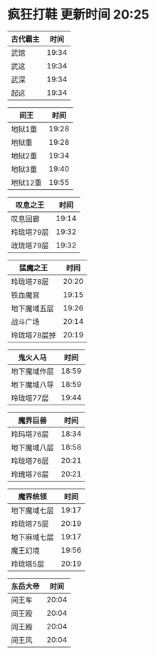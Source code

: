 # 疯狂打鞋 更新时间 20:25

| 古代霸主   | 时间    |
|--------|-------|
| 武馆 | 19:34 |
| 武这 | 19:34 |
| 武深 | 19:34 |
| 起这 | 19:34 |

| 间王   | 时间    |
|--------|-------|
| 地狱1重 | 19:28 |
| 地狱重 | 19:28 |
| 地狱2重 | 19:34 |
| 地狱3重 | 19:40 |
| 地狱12重 | 19:55 |

| 叹息之王   | 时间    |
|--------|-------|
| 叹息回廊 | 19:14 |
| 玲珑塔79层 | 19:32 |
| 政珑塔79层 | 19:32 |

| 猛魔之王   | 时间    |
|--------|-------|
| 玲珑塔78层 | 20:20 |
| 铁血魔宫 | 19:15 |
| 地下魔域五层 | 19:26 |
| 战斗广场 | 20:14 |
| 玲珑塔78层掉 | 20:19 |

| 鬼火人马   | 时间    |
|--------|-------|
| 地下魔域作层 | 18:59 |
| 地下魔域八导 | 18:59 |
| 玲珑塔77层 | 19:44 |

| 魔界巨兽   | 时间    |
|--------|-------|
| 玲玛塔76层 | 18:34 |
| 地下魔域八层 | 18:58 |
| 玲珑塔76层 | 20:21 |
| 玲瑰塔76层 | 20:21 |

| 魔界统领   | 时间    |
|--------|-------|
| 地下魔域七层 | 19:17 |
| 玲珑塔75层 | 20:19 |
| 地下麻域七层 | 19:17 |
| 魔王幻境 | 19:56 |
| 玲珑塔5层 | 20:19 |

| 东岳大帝   | 时间    |
|--------|-------|
| 间王车 | 20:04 |
| 间王殴 | 20:04 |
| 阎王殿 | 20:04 |
| 间王风 | 20:04 |